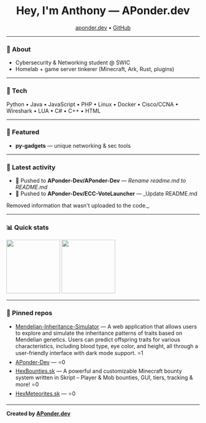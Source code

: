 <!-- Profile Header -->
<h1 align="center">Hey, I'm Anthony — APonder.dev</h1>
<p align="center">
  <a href="https://aponder.dev">aponder.dev</a> •
  <a href="https://github.com/APonder-Dev">GitHub</a>
</p>

---

### 🚀 About
- Cybersecurity & Networking student @ SWIC  
- Homelab + game server tinkerer (Minecraft, Ark, Rust, plugins)  

---

### 🧰 Tech
Python • Java • JavaScript • PHP • Linux • Docker • Cisco/CCNA • Wireshark • LUA • C# • C++ • HTML

---

### 📌 Featured
- **py-gadgets** — unique networking & sec tools  

---

### 📝 Latest activity
<!--RECENT_ACTIVITY:START-->
- 🔨 Pushed to **APonder-Dev/APonder-Dev** — _Rename readme.md to README.md_
- 🔨 Pushed to **APonder-Dev/ECC-VoteLauncher** — _Update README.md

Removed information that wasn't uploaded to the code._
<!--RECENT_ACTIVITY:END-->

---

### 📊 Quick stats
<!--STATS:START-->
<p>
  <img src="https://github-readme-stats.vercel.app/api?username=APonder-Dev&show_icons=true&hide_title=true" height="140" />
  <img src="https://github-readme-stats.vercel.app/api/top-langs/?username=APonder-Dev&layout=compact" height="140" />
</p>
<!--STATS:END-->

---

### 🔗 Pinned repos
<!--PINNED:START-->
- [Mendelian-Inheritance-Simulator](https://github.com/APonder-Dev/Mendelian-Inheritance-Simulator) — A web application that allows users to explore and simulate the inheritance patterns of traits based on Mendelian genetics. Users can predict offspring traits for various characteristics, including blood type, eye color, and height, all through a user-friendly interface with dark mode support. ⭐1
- [APonder-Dev](https://github.com/APonder-Dev/APonder-Dev) —  ⭐0
- [HexBounties.sk](https://github.com/APonder-Dev/HexBounties.sk) — A powerful and customizable Minecraft bounty system written in Skript – Player & Mob bounties, GUI, tiers, tracking & more! ⭐0
- [HexMeteorites.sk](https://github.com/APonder-Dev/HexMeteorites.sk) —  ⭐0
<!--PINNED:END-->

---

**Created by [APonder.dev](https://aponder.dev)**
